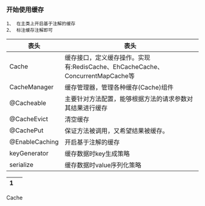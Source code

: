 ### 开始使用缓存
    1、 在主类上开启基于注解的缓存
    2、 标注缓存注解即可
    
    
|  表头   | 表头  |
|  ----  | ----  |
| Cache  | 缓存接口，定义缓存操作。实现有:RedisCache、EhCacheCache、 ConcurrentMapCache等 |
| CacheManager  | 缓存管理器，管理各种缓存(Cache)组件 |
|@Cacheable| 主要针对方法配置，能够根据方法的请求参数对其结果进行缓存|
|@CacheEvict| 清空缓存|
|@CachePut|保证方法被调用，又希望结果被缓存。|
|@EnableCaching|开启基于注解的缓存|
|keyGenerator|缓存数据时key生成策略|
|serialize|缓存数据时value序列化策略|



| 1| |
| --- | ---|

Cache
